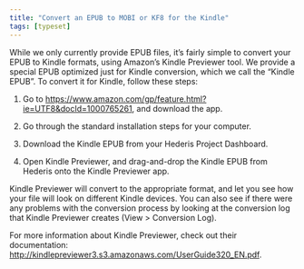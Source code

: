 ```yaml
---
title: "Convert an EPUB to MOBI or KF8 for the Kindle"
tags: [typeset]
---
```

 
<html><body><section data-type="chapter" class="hsecchapter" data-hederis-type="hsecchapter" id="convert-to-kindle" data-pi-attrs="id: convert-to-kindle; data-tags: typeset;" role="doc-chapter" data-tags="typeset" data-author-name=" " data-book-title=" " title="Convert an EPUB to MOBI or KF8 for the Kindle"><p class="hblkp" data-hederis-type="hblkp" id="ptt2ShsvB">While we only currently provide EPUB files, it&#8217;s fairly simple to convert your EPUB to Kindle formats, using Amazon&#8217;s Kindle Previewer tool. We provide a special EPUB optimized just for Kindle conversion, which we call the &#8220;Kindle EPUB&#8221;. To convert it for Kindle, follow these steps:</p><ol class="hwprnumlist" data-hederis-type="hwprnumlist" id="pxdXobaKO"><li class="hblkoli" data-hederis-type="hblkoli" id="liInylpWT2"><p class="hblkoli" data-hederis-type="hblklip" id="px3odvuuV">Go to <a href="https://www.amazon.com/gp/feature.html?ie=UTF8&amp;docId=1000765261" data-hederis-type="hspana" id="pCF8q5vYz"><span class="Hyperlink" data-hederis-type="hspnspan" id="pxTT4arRd">https://www.amazon.com/gp/feature.html?ie=UTF8&amp;docId=1000765261</span></a>, and download the app.</p></li><li class="hblkoli" data-hederis-type="hblkoli" id="li8rp5Go5W"><p class="hblkoli" data-hederis-type="hblklip" id="prOfoikXD">Go through the standard installation steps for your computer.</p></li><li class="hblkoli" data-hederis-type="hblkoli" id="liWrUj7ltQ"><p class="hblkoli" data-hederis-type="hblklip" id="pARFsXafy">Download the Kindle EPUB from your Hederis Project Dashboard.</p></li><li class="hblkoli" data-hederis-type="hblkoli" id="li5GMRP0gX"><p class="hblkoli" data-hederis-type="hblklip" id="pML1jALUF">Open Kindle Previewer, and drag-and-drop the Kindle EPUB from Hederis onto the Kindle Previewer app.</p></li></ol><p class="hblkp" data-hederis-type="hblkp" id="pru7sO8pL">Kindle Previewer will convert to the appropriate format, and let you see how your file will look on different Kindle devices. You can also see if there were any problems with the conversion process by looking at the conversion log that Kindle Previewer creates (View &gt; Conversion Log).</p><p class="hblkp" data-hederis-type="hblkp" id="pdUbacuql">For more information about Kindle Previewer, check out their documentation: <a href="http://kindlepreviewer3.s3.amazonaws.com/UserGuide320_EN.pdf" data-hederis-type="hspana" id="piwO0El96"><span class="Hyperlink" data-hederis-type="hspnspan" id="pd89yuyUu">http://kindlepreviewer3.s3.amazonaws.com/UserGuide320_EN.pdf</span></a>.</p></section></body></html>
